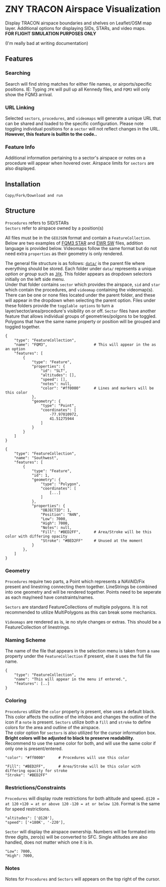 # ZNY TRACON Airspace Visualization
Display TRACON airspace boundaries and shelves on Leaflet/OSM map layer. Additional options for displaying SIDs, STARs, and video maps.\
<b>FOR FLIGHT SIMULATION PURPOSES ONLY</b>


(I'm really bad at writing documentation)

## Features
### Searching
Search will find string matches for either file names, or airports/specific positions. IE: Typing `JFK` will pull up all Kennedy files, and `FQM3` will only show the FQM3 arrival.
### URL Linking
Selected `sectors`, `procedures`, and `videomaps` will generate a unique URL that can be shared and loaded to the specific configuration. Please note toggling individual positions for a `sector` will not reflect changes in the URL. <b>However, this feature is builtin to the code..</b>
### Feature Info
Additional information pertaining to a sector's airspace or notes on a procedure will appear when hovered over. Airspace limits for `sectors` are also displayed.

## Installation
```
Copy/Fork/Download and run
```

## Structure
`Procedures` refers to SID/STARs\
`Sectors` refer to airspace owned by a position(s)

All files must be in the `GEOJSON` format and contain a `FeatureCollection`. Below are two examples of [FQM3 STAR](data/ewr/stars/FQM3.geojson) and [EWR SW](data/ewr/sectors/EWR_SW.json) files, addition language is provided below. Videomaps follow the same format but do not need extra `properties` as their geometry is only rendered.

The general file structure is as follows: [`data/`](data) is the parent file where everything should be stored. Each folder under `data/` represents a unique <i>option or group</i> such as [`JFK`](data/jfk/). This folder appears as dropdown selectors initially on the left side menu.\
Under that folder contains `sector` which provides the airspace, `sid` and `star` which contain the procedures, and `videomap` containing the videomap(s). There can be one or none files located under the parent folder, and these will appear in the dropdown when selecting the parent option. Files under these folders provide the `togglable options` to turn a layer/sector/area/procedure's visibility on or off. `Sector` files have another feature that allows individual groups of geometries/polgons to be toggled. Polygons that have the same name property or position will be grouped and toggled together.

```
{
    "type": "FeatureCollection",        
    "name": "FQM3",                     # This will appear in the as an option
    "features": [
        {
            "type": "Feature",
            "properties": {
                "id": "SLT",
                "altitudes": [],
                "speed": [],
                "notes": null,
                "color": "#ff0000"      # Lines and markers will be this color
            },
            "geometry": {
                "type": "Point",
                "coordinates": [
                    -77.97010972,
                    41.51275944
                ]
            }
        }
    ]
}

{
    "type": "FeatureCollection",        
    "name": "Southwest",
    "features": [
        {
            "type": "Feature",
            "id": 1,
            "geometry": {
                "type": "Polygon",
                "coordinates": [
                    [...]
                ]
            },
            "properties": {
                "OBJECTID": 1,
                "Position": "N4N",
                "Low": 7000,
                "High": 7000,
                "Notes": null,
                "Fill": "#BED2FF",      # Area/Stroke will be this color with differing opacity
                "Stroke": "#BED2FF"     # Unused at the moment
            }
        },
    ]
}
```

### Geometry
`Procedures` require two parts, a Point which represents a NAVAID/Fix present and linestring connecting them together. LineStrings be combined into one geometry and will be rendered together. Points need to be seperate as each may/need have constraints/names.

`Sectors` are standard FeatureCollections of multiple polygons. It is not recommended to utilize MultiPolygons as this can break some mechanics.

`Videomaps` are rendered as is, ie no style changes or extras. This should be a FeatureCollection of linestrings.

### Naming Scheme
The name of the file that appears in the selection menu is taken from a `name` property under the `FeatureCollection` if present, else it uses the full file name.
```
{
    "type": "FeatureCollection",
    "name": "This will appear in the menu if entered.",
    "features": [..]
}
```

### Coloring
`Procedures` utilize the `color` property is present, else uses a default black. This color affects the outline of the infobox and changes the outline of the icon if a `note` is present. `Sectors` utilize both a `fill` and `stroke` to define colors for the area and outline of the airspace.\
The color option for `sectors` is also utilized for the cursor information box. <b>Bright colors will be adjusted to black to preserve readability.</b>\
Recommend to use the same color for both, and will use the same color if only one is present/entered.
```
"color": "#ff0000"      # Procedures will use this color

"Fill": "#BED2FF",      # Area/Stroke will be this color with differing opacity for stroke
"Stroke": "#BED2FF"
```

### Restrictions/Constraints
`Procedures` will display route restrictions for both altitude and speed. `@120 = at 120` `+120 = at or above 120` `-120 = at or below 120`. Format is the same for speed restrictions.
```
"altitudes": ['@120'],
"speed": ['+180K', '-220'],
```

`Sector` will display the airspace ownership. Numbers will be formated into three digits, zero(s) will be converted to SFC. Single altitudes are also handled, does not matter which one it is in.
```
"Low": 7000,
"High": 7000,
```

### Notes
Notes for `Procedures` and `Sectors` will appears on the top right of the cursor.
